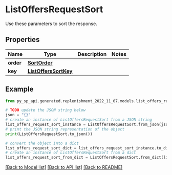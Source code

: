 # ListOffersRequestSort

Use these parameters to sort the response.

## Properties

Name | Type | Description | Notes
------------ | ------------- | ------------- | -------------
**order** | [**SortOrder**](SortOrder.md) |  | 
**key** | [**ListOffersSortKey**](ListOffersSortKey.md) |  | 

## Example

```python
from py_sp_api.generated.replenishment_2022_11_07.models.list_offers_request_sort import ListOffersRequestSort

# TODO update the JSON string below
json = "{}"
# create an instance of ListOffersRequestSort from a JSON string
list_offers_request_sort_instance = ListOffersRequestSort.from_json(json)
# print the JSON string representation of the object
print(ListOffersRequestSort.to_json())

# convert the object into a dict
list_offers_request_sort_dict = list_offers_request_sort_instance.to_dict()
# create an instance of ListOffersRequestSort from a dict
list_offers_request_sort_from_dict = ListOffersRequestSort.from_dict(list_offers_request_sort_dict)
```
[[Back to Model list]](../README.md#documentation-for-models) [[Back to API list]](../README.md#documentation-for-api-endpoints) [[Back to README]](../README.md)


